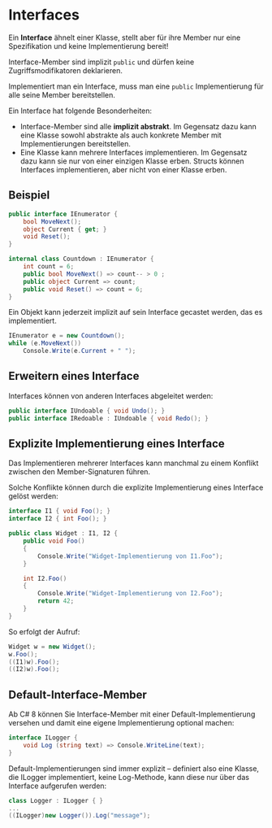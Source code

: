 # Interfaces


Ein **Interface** ähnelt einer Klasse, stellt aber für ihre Member nur eine Spezifikation und keine Implementierung bereit!

Interface-Member sind implizit `public` und dürfen keine Zugriffsmodifikatoren deklarieren.

Implementiert man ein Interface, muss man eine `public` Implementierung für alle seine Member bereitstellen.


Ein Interface hat folgende Besonderheiten:

- Interface-Member sind alle **implizit abstrakt**. Im Gegensatz dazu kann eine Klasse sowohl abstrakte als auch konkrete Member mit Implementierungen bereitstellen.
- Eine Klasse kann mehrere Interfaces implementieren. Im Gegensatz dazu kann sie nur von einer einzigen Klasse erben. Structs können Interfaces implementieren, aber nicht von einer Klasse erben.


## Beispiel

```csharp
public interface IEnumerator {
    bool MoveNext();
    object Current { get; } 
    void Reset();
}

internal class Countdown : IEnumerator {
    int count = 6;
    public bool MoveNext() => count-- > 0 ; 
    public object Current => count;
    public void Reset() => count = 6;
}
```


Ein Objekt kann jederzeit implizit auf sein Interface gecastet werden, das es implementiert.

```csharp
IEnumerator e = new Countdown(); 
while (e.MoveNext())
    Console.Write(e.Current + " ");
```


## Erweitern eines Interface

Interfaces können von anderen Interfaces abgeleitet werden:

```csharp
public interface IUndoable { void Undo(); } 
public interface IRedoable : IUndoable { void Redo(); }
```


## Explizite Implementierung eines Interface

Das Implementieren mehrerer Interfaces kann manchmal zu einem Konflikt zwischen den Member-Signaturen führen.

Solche Konflikte können durch die explizite Implementierung eines Interface gelöst werden:

```csharp
interface I1 { void Foo(); } 
interface I2 { int Foo(); }

public class Widget : I1, I2 {
    public void Foo()
    {
        Console.Write("Widget-Implementierung von I1.Foo"); 
    }

    int I2.Foo()
    {
        Console.Write("Widget-Implementierung von I2.Foo");
        return 42; 
    }
}
```

So erfolgt der Aufruf:

```csharp
Widget w = new Widget();
w.Foo(); 
((I1)w).Foo(); 
((I2)w).Foo();
```


## Default-Interface-Member

Ab C# 8 können Sie Interface-Member mit einer Default-Implementierung versehen und damit eine eigene Implementierung optional machen:

```csharp
interface ILogger {
    void Log (string text) => Console.WriteLine(text); 
}
```

Default-Implementierungen sind immer explizit – definiert also eine Klasse, die ILogger implementiert, keine Log-Methode, kann diese nur über das Interface aufgerufen werden:

```csharp
class Logger : ILogger { }
...
((ILogger)new Logger()).Log("message");
```